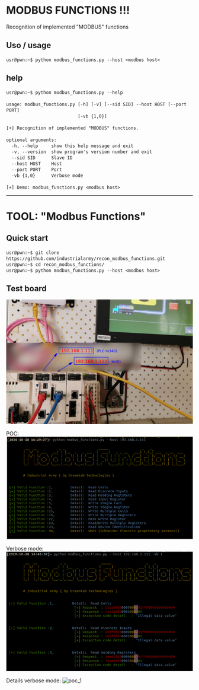 # MODBUS FUNCTIONS !!!
Recognition of implemented "MODBUS" functions


## Uso / usage

	usr@pwn:~$ python modbus_functions.py --host <modbus host>

## help
	usr@pwn:~$ python modbus_functions.py --help
	
	usage: modbus_functions.py [-h] [-v] [--sid SID] --host HOST [--port PORT]
	                           [-vb {1,0}]

	[+] Recognition of implemented "MODBUS" functions.

	optional arguments:
	  -h, --help     show this help message and exit
	  -v, --version  show program's version number and exit
	  --sid SID      Slave ID
	  --host HOST    Host
	  --port PORT    Port
	  -vb {1,0}      Verbose mode

	[+] Demo: modbus_functions.py <modbus host>


***

# TOOL: "Modbus Functions"

## Quick start

	usr@pwn:~$ git clone https://github.com/industrialarmy/recon_modbus_functions.git
	usr@pwn:~$ cd recon_modbus_functions/
	usr@pwn:~$ python modbus_functions.py --host <modbus host>

## Test board
![poc_1](screenshot/poc_plc_1.png)

POC:  
![poc_2](screenshot/poc_plc_2.png)

Verbose mode:
![poc_3](screenshot/poc_plc_3.png)

Details verbose mode:
![poc_1](screenshot/poc_plc_3a.png)




